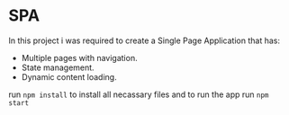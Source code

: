 # SPA

In this project i was required to create a Single Page Application that has:

- Multiple pages with navigation.
- State management.
- Dynamic content loading.


run `npm install` to install all necassary files and to run the app run `npm start`
